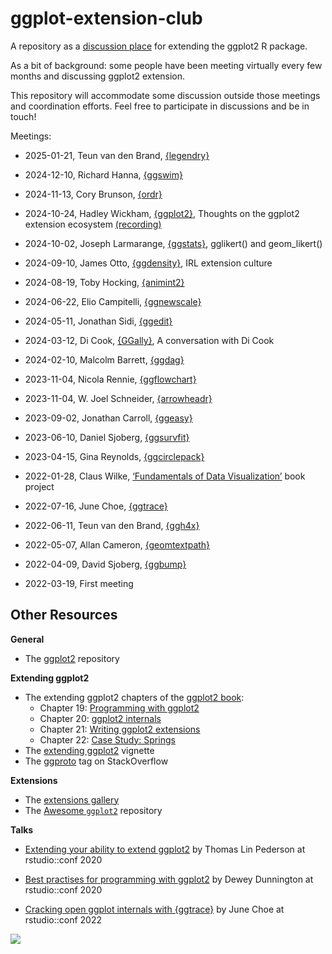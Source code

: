 
<!-- README.md is generated from README.Rmd. Please edit that file -->

# ggplot-extension-club

A repository as a [discussion
place](https://github.com/teunbrand/ggplot-extension-club/discussions)
for extending the ggplot2 R package.

As a bit of background: some people have been meeting virtually every
few months and discussing ggplot2 extension.

This repository will accommodate some discussion outside those meetings
and coordination efforts. Feel free to participate in discussions and be
in touch!

Meetings:

- 2025-01-21, Teun van den Brand,
  [{legendry}](https://github.com/teunbrand/legendry)

- 2024-12-10, Richard Hanna,
  [{ggswim}](https://github.com/CHOP-CGTInformatics/ggswim)

- 2024-11-13, Cory Brunson,
  [{ordr}](https://github.com/corybrunson/ordr/)

- 2024-10-24, Hadley Wickham,
  [{ggplot2}](https://github.com/tidyverse/ggplot2/), Thoughts on the
  ggplot2 extension ecosystem
  [(recording)](https://www.youtube.com/watch?v=kjjcgdkowXs&feature=youtu.be)

- 2024-10-02, Joseph Larmarange,
  [{ggstats}](https://github.com/larmarange/ggstats/), gglikert() and
  geom_likert()

- 2024-09-10, James Otto,
  [{ggdensity}](https://github.com/jamesotto852/ggdensity/), IRL
  extension culture

- 2024-08-19, Toby Hocking,
  [{animint2}](https://github.com/animint/animint2)

- 2024-06-22, Elio Campitelli,
  [{ggnewscale}](https://github.com/eliocamp/ggnewscale/)

- 2024-05-11, Jonathan Sidi,
  [{ggedit}](https://github.com/yonicd/ggedit)

- 2024-03-12, Di Cook, [{GGally}](https://github.com/ggobi/ggally/), A
  conversation with Di Cook

- 2024-02-10, Malcolm Barrett,
  [{ggdag}](https://github.com/r-causal/ggdag/)

- 2023-11-04, Nicola Rennie,
  [{ggflowchart}](https://github.com/nrennie/ggflowchart)

- 2023-11-04, W. Joel Schneider,
  [{arrowheadr}](https://github.com/wjschne/arrowheadr)

- 2023-09-02, Jonathan Carroll,
  [{ggeasy}](https://github.com/jonocarroll/ggeasy/)

- 2023-06-10, Daniel Sjoberg,
  [{ggsurvfit}](https://github.com/pharmaverse/ggsurvfit/)

- 2023-04-15, Gina Reynolds,
  [{ggcirclepack}](https://github.com/EvaMaeRey/ggcirclepack)

- 2022-01-28, Claus Wilke, [‘Fundamentals of Data
  Visualization’](https://github.com/clauswilke/dataviz) book project

- 2022-07-16, June Choe,
  [{ggtrace}](https://github.com/yjunechoe/ggtrace/)

- 2022-06-11, Teun van den Brand,
  [{ggh4x}](https://github.com/teunbrand/ggh4x/)

- 2022-05-07, Allan Cameron,
  [{geomtextpath}](https://github.com/AllanCameron/geomtextpath/)

- 2022-04-09, David Sjoberg,
  [{ggbump}](https://github.com/davidsjoberg/ggbump)

- 2022-03-19, First meeting

<!-- -   [{animint2}](https://github.com/animint/animint2), Toby Hocking, August 19, 2024 -->
<!-- Past meetings -->
<!-- -   [{ggnewscale}](https://eliocamp.github.io/ggnewscale/), Elio Campitelli, June 22/23, 2024 -->
<!-- -   [{ggedit}](https://yonicd.github.io/ggedit/), Jonathan Sidi, May 11, 2024 -->
<!-- -   A conversation with Di Cook, early extension and [{GGally}](https://ggobi.github.io/ggally/), March 12/13, 2024 -->
<!-- -   [{ggdag}](https://r-causal.github.io/ggdag/), Malcolm Barrett, Feb 10, 2024 -->
<!-- -   [{ggflowchart}](https://nrennie.rbind.io/ggflowchart/) Nicola Rennie & [{arrowheadr}](https://wjschne.github.io/arrowheadr/) W. Joel Schneider Nov 4, 2023 -->
<!-- -   [{ggeasy}](https://jonocarroll.github.io/ggeasy/) Jonathan Carroll, Sept 2, 2023 -->
<!-- -   [{ggsurvfit}](https://www.danieldsjoberg.com/ggsurvfit/), Daniel Sjoberg, June 10, 2023 -->
<!-- -   [{ggcirclepack}](https://github.com/EvaMaeRey/ggcirclepack), Gina Reynolds, April 15, 2023 -->
<!-- -   [*Fundamentals of Data Visualization*](), Claus Wilke, Jan 28, 2023 -->
<!-- -   [{ggtrace}](https://yjunechoe.github.io/ggtrace/), June Choe, July 16, 2022 -->
<!-- -   [{ggh4x}](https://teunbrand.github.io/ggh4x/), Teun Van Den Brand, June 11, 2022 -->
<!-- -   [{geomtextpath}](https://allancameron.github.io/geomtextpath/) Allan Cameron May 7, 2022 -->
<!-- -   [{ggbump}](https://github.com/davidsjoberg/ggbump) David Sjoberg, April 9, 2022 -->

## Other Resources

**General**

- The [ggplot2](https://github.com/tidyverse/ggplot2) repository

**Extending ggplot2**

- The extending ggplot2 chapters of the [ggplot2
  book](https://ggplot2-book.org/):
  - Chapter 19: [Programming with
    ggplot2](https://ggplot2-book.org/programming.html)
  - Chapter 20: [ggplot2
    internals](https://ggplot2-book.org/internals.html)
  - Chapter 21: [Writing ggplot2
    extensions](https://ggplot2-book.org/extensions.html)
  - Chapter 22: [Case Study:
    Springs](https://ggplot2-book.org/spring1.html)
- The [extending
  ggplot2](https://ggplot2.tidyverse.org/articles/extending-ggplot2.html)
  vignette
- The [ggproto](https://stackoverflow.com/questions/tagged/ggproto) tag
  on StackOverflow

**Extensions**

- The [extensions gallery](https://exts.ggplot2.tidyverse.org/gallery/)
- The [Awesome `ggplot2`](https://github.com/erikgahner/awesome-ggplot2)
  repository

**Talks**

- [Extending your ability to extend
  ggplot2](https://www.rstudio.com/resources/rstudioconf-2020/extending-your-ability-to-extend-ggplot2/)
  by Thomas Lin Pederson at rstudio::conf 2020

- [Best practises for programming with
  ggplot2](https://www.rstudio.com/resources/rstudioconf-2020/best-practices-for-programming-with-ggplot2/)
  by Dewey Dunnington at rstudio::conf 2020

- [Cracking open ggplot internals with
  {ggtrace}](https://www.rstudio.com/resources/rstudioconf-2020/best-practices-for-programming-with-ggplot2/)
  by June Choe at rstudio::conf 2022

![](https://github.com/teunbrand/ggplot-extension-club/blob/main/ggextenders-hex_files/figure-html/unnamed-chunk-1-1.png?raw=true)
